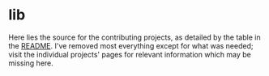 # lib

Here lies the source for the contributing projects, as detailed by the table in
the [README](https://github.com/mackorone/mms/blob/master/README.md). I've
removed most everything except for what was needed; visit the individual
projects' pages for relevant information which may be missing here.

